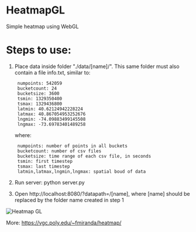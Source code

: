 # HeatmapGL
Simple heatmap using WebGL

# Steps to use:
1. Place data inside folder "./data/[name]/". This same folder must also contain a file info.txt, similar to:

		numpoints: 542059
        bucketcount: 24
        bucketsize: 3600
        tsmin: 1329350400
        tsmax: 1329436800
        latmin: 40.62124942228224
        latmax: 40.867054953252676
        lngmin: -74.09883499145508
        lngmax: -73.69783401489258



	where:

        numpoints: number of points in all buckets
        bucketcount: number of csv files
        bucketsize: time range of each csv file, in seconds
        tsmin: first timestep
        tsmax: last timestep
        latmin,latmax,lngmin,lngmax: spatial boud of data


2. Run server:
	python server.py

3. Open http://localhost:8080/?datapath=/[name], where [name] should be replaced by the folder name created in step 1

![Heatmap GL](https://vgc.poly.edu/~fmiranda/heatmap/heatmap-teaser.png)

More: https://vgc.poly.edu/~fmiranda/heatmap/

